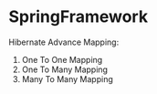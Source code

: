 # SpringFramework

Hibernate Advance Mapping:

1. One To One Mapping
2. One To Many Mapping
3. Many To Many Mapping
